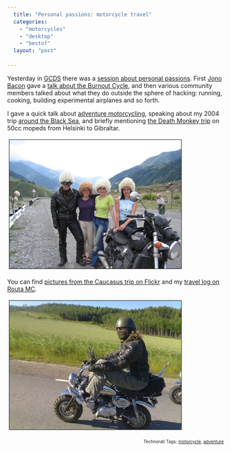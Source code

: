 ```yaml
---
  title: "Personal passions: motorcycle travel"
  categories: 
    - "motorcycles"
    - "desktop"
    - "bestof"
  layout: "post"

---
```

<p>
Yesterday in <a href="http://www.grancanariadesktopsummit.org/">GCDS</a> there was a <a href="http://blogs.gnome.org/bolsh/2009/07/07/last-minute-schedule-change-personal-passions/">session about personal passions</a>. First <a href="http://www.jonobacon.org/">Jono Bacon</a> gave a <a href="http://marnanel.livejournal.com/1260227.html">talk about the Burnout Cycle</a>, and then various community members talked about what they do outside the sphere of hacking: running, cooking, building experimental airplanes and so forth.
</p><p>
I gave a quick talk about <a href="http://www.adventure-motorcycling.com/">adventure motorcycling</a>, speaking about my 2004 trip <a href="http://www.routamc.org/journal/to-the-black-sea/">around the Black Sea</a>, and briefly mentioning <a href="http://www.deathmonkey.org/">the Death Monkey trip</a> on 50cc mopeds from Helsinki to Gibraltar.
</p><p>
<img src="/files/georgian_military_highway_hats.jpg" height="300" width="400" border="1" hspace="4" vspace="4" alt="Buying hats from Georgian Military Highway" title="Buying hats from Georgian Military Highway" />
</p><p>
You can find <a href="http://www.flickr.com/photos/bergie/sets/72157601177213555/">pictures from the Caucasus trip on Flickr</a> and my <a href="http://www.routamc.org/journal/to-the-black-sea/">travel log on Routa MC</a>.
</p><p>
<img src="/files/riding_monkey_to_gibraltar.jpg" height="300" width="400" border="1" hspace="4" vspace="4" alt="Riding 50cc Monkey to Gibraltar" title="Riding 50cc Monkey to Gibraltar" />
</p>
<p style="text-align:right;font-size:10px;">Technorati Tags: <a href="http://www.technorati.com/tag/motorcycle" rel="tag">motorcycle</a>, <a href="http://www.technorati.com/tag/adventure" rel="tag">adventure</a></p>

